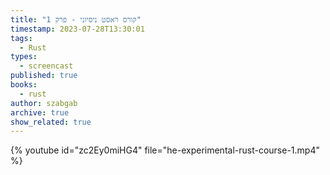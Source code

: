 ```yaml
---
title: "קורס ראסט ניסיוני - פרק 1"
timestamp: 2023-07-28T13:30:01
tags:
  - Rust
types:
  - screencast
published: true
books:
  - rust
author: szabgab
archive: true
show_related: true
---
```




{% youtube id="zc2Ey0miHG4" file="he-experimental-rust-course-1.mp4" %}
